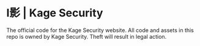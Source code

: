 # I影 | Kage Security
The official code for the Kage Security website.
All code and assets in this repo is owned by Kage Security.
Theft will result in legal action.

